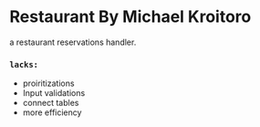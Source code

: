 # Restaurant By Michael Kroitoro
 
a restaurant reservations handler.

### `lacks: `
- proiritizations
- Input validations
- connect tables
- more efficiency